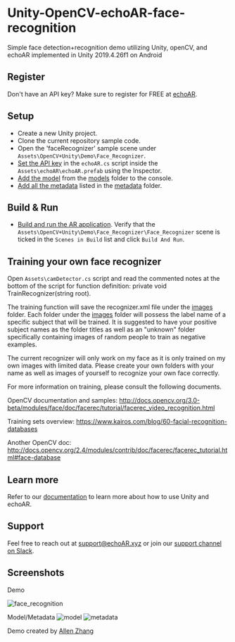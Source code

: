 # Unity-OpenCV-echoAR-face-recognition
Simple face detection+recognition demo utilizing Unity, openCV, and echoAR implemented in Unity 2019.4.26f1 on Android

## Register
Don't have an API key? Make sure to register for FREE at [echoAR](https://console.echoar.xyz/#/auth/register).

## Setup
* Create a new Unity project.
* Clone the current repository sample code.
* Open the 'faceRecognizer' sample scene under `Assets\OpenCV+Unity\Demo\Face_Recognizer`.
* [Set the API key](https://docs.echoar.xyz/unity/using-the-sdk) in the `echoAR.cs` script inside the `Assets\echoAR\echoAR.prefab` using the Inspector.
* [Add the model](https://docs.echoar.xyz/quickstart/add-a-3d-model) from the [models](/Models) folder to the console.
* [Add all the metadata](https://docs.echoar.xyz/web-console/manage-pages/data-page/how-to-add-data#adding-metadata) listed in the [metadata](/Metadata) folder.

## Build & Run
* [Build and run the AR application](https://docs.echoar.xyz/unity/adding-ar-capabilities#4-build-and-run-the-ar-application). Verify that the `Assets\OpenCV+Unity\Demo\Face_Recognizer\Face_Recognizer` scene is ticked in the `Scenes in Build` list and click `Build And Run`.

## Training your own face recognizer

Open `Assets\camDetector.cs` script and read the commented notes at the bottom of the script for function definition: private void TrainRecognizer(string root). 

The training function will save the recognizer.xml file under the [images](/Assets/Images) folder. Each folder under the [images](/Assets/Images) folder will possess the label name of a specific subject that will be trained. It is suggested to have your positive subject names as the folder titles as well as an "unknown" folder specifically containing images of random people to train as negative examples. 

The current recognizer will only work on my face as it is only trained on my own images with limited data. Please create your own folders with your name as well as images of yourself to recognize your own face correctly.

For more information on training, please consult the following documents.

OpenCV documentation and samples: http://docs.opencv.org/3.0-beta/modules/face/doc/facerec/tutorial/facerec_video_recognition.html

Training sets overview: https://www.kairos.com/blog/60-facial-recognition-databases

Another OpenCV doc: http://docs.opencv.org/2.4/modules/contrib/doc/facerec/facerec_tutorial.html#face-database


## Learn more
Refer to our [documentation](https://docs.echoar.xyz/unity/) to learn more about how to use Unity and echoAR.

## Support
Feel free to reach out at [support@echoAR.xyz](mailto:support@echoAR.xyz) or join our [support channel on Slack](https://join.slack.com/t/echoar/shared_invite/enQtNTg4NjI5NjM3OTc1LWU1M2M2MTNlNTM3NGY1YTUxYmY3ZDNjNTc3YjA5M2QyNGZiOTgzMjVmZWZmZmFjNGJjYTcxZjhhNzk3YjNhNjE). 

## Screenshots
Demo

![face_recognition](https://user-images.githubusercontent.com/85501187/121783900-5c044180-cb7f-11eb-81d5-031f75122072.gif)

Model/Metadata
![model](https://user-images.githubusercontent.com/85501187/121785879-71329d80-cb8a-11eb-8705-a32ef85a0ed5.JPG)
![metadata](https://user-images.githubusercontent.com/85501187/121785893-7db6f600-cb8a-11eb-8623-e95204d9eebf.JPG)

Demo created by [Allen Zhang](https://github.com/allenZhangPersonal)
